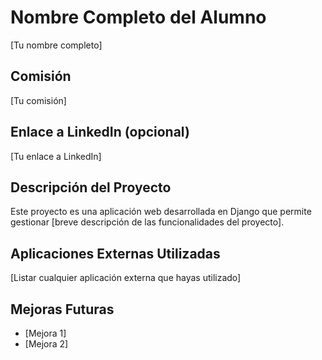 # Nombre Completo del Alumno
[Tu nombre completo]

## Comisión
[Tu comisión]

## Enlace a LinkedIn (opcional)
[Tu enlace a LinkedIn]

## Descripción del Proyecto
Este proyecto es una aplicación web desarrollada en Django que permite gestionar [breve descripción de las funcionalidades del proyecto].

## Aplicaciones Externas Utilizadas
[Listar cualquier aplicación externa que hayas utilizado]

## Mejoras Futuras
- [Mejora 1]
- [Mejora 2]

